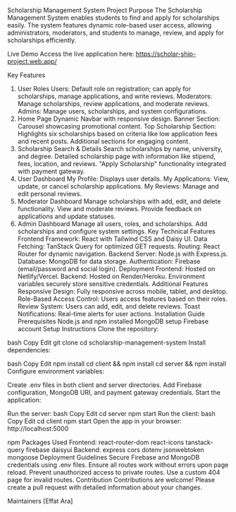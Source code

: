 
Scholarship Management System
Project Purpose
The Scholarship Management System enables students to find and apply for scholarships easily. The system features dynamic role-based user access, allowing administrators, moderators, and students to manage, review, and apply for scholarships efficiently.

Live Demo
Access the live application here: https://scholar-ship-project.web.app/

Key Features
1. User Roles
Users: Default role on registration; can apply for scholarships, manage applications, and write reviews.
Moderators: Manage scholarships, review applications, and moderate reviews.
Admins: Manage users, scholarships, and system configurations.
2. Home Page
Dynamic Navbar with responsive design.
Banner Section: Carousel showcasing promotional content.
Top Scholarship Section: Highlights six scholarships based on criteria like low application fees and recent posts.
Additional sections for engaging content.
3. Scholarship Search & Details
Search scholarships by name, university, and degree.
Detailed scholarship page with information like stipend, fees, location, and reviews.
"Apply Scholarship" functionality integrated with payment gateway.
4. User Dashboard
My Profile: Displays user details.
My Applications: View, update, or cancel scholarship applications.
My Reviews: Manage and edit personal reviews.
5. Moderator Dashboard
Manage scholarships with add, edit, and delete functionality.
View and moderate reviews.
Provide feedback on applications and update statuses.
6. Admin Dashboard
Manage all users, roles, and scholarships.
Add scholarships and configure system settings.
Key Technical Features
Frontend
Framework: React with Tailwind CSS and Daisy UI.
Data Fetching: TanStack Query for optimized GET requests.
Routing: React Router for dynamic navigation.
Backend
Server: Node.js with Express.js.
Database: MongoDB for data storage.
Authentication: Firebase (email/password and social login).
Deployment
Frontend: Hosted on Netlify/Vercel.
Backend: Hosted on Render/Heroku.
Environment variables securely store sensitive credentials.
Additional Features
Responsive Design: Fully responsive across mobile, tablet, and desktop.
Role-Based Access Control: Users access features based on their roles.
Review System: Users can add, edit, and delete reviews.
Toast Notifications: Real-time alerts for user actions.
Installation Guide
Prerequisites
Node.js and npm installed
MongoDB setup
Firebase account
Setup Instructions
Clone the repository:

bash
Copy
Edit
git clone 
cd scholarship-management-system
Install dependencies:

bash
Copy
Edit
npm install
cd client && npm install
cd server && npm install
Configure environment variables:

Create .env files in both client and server directories.
Add Firebase configuration, MongoDB URI, and payment gateway credentials.
Start the application:

Run the server:
bash
Copy
Edit
cd server
npm start
Run the client:
bash
Copy
Edit
cd client
npm start
Open the app in your browser:
http://localhost:5000

npm Packages Used
Frontend:
react-router-dom
react-icons
tanstack-query
firebase
daisyui
Backend:
express
cors
dotenv
jsonwebtoken
mongoose
Deployment Guidelines
Secure Firebase and MongoDB credentials using .env files.
Ensure all routes work without errors upon page reload.
Prevent unauthorized access to private routes.
Use a custom 404 page for invalid routes.
Contribution
Contributions are welcome! Please create a pull request with detailed information about your changes.

Maintainers
[Effat Ara]

